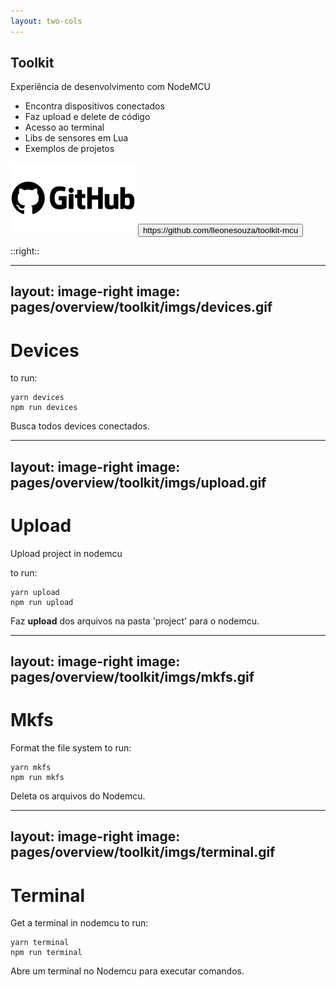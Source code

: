 ```yaml
---
layout: two-cols
---
```



<h2>Toolkit</h2>
  <p>Experiência de desenvolvimento com NodeMCU</p>
  <ul>
    <li>Encontra dispositivos conectados</li>
    <li>Faz upload e delete de código</li>
    <li>Acesso ao terminal</li>
    <li>Libs de sensores em Lua</li>
    <li>Exemplos de projetos</li>

  </ul>

  <div>
    <img src="pages/overview/toolkit/imgs/github.png" />
    <button>https://github.com/lleonesouza/toolkit-mcu</button>
  </div>

::right::
  <!-- <h2>Módulos Disponiveis:</h2>
  <br/>
  <ul>
    <li>DHT11</li>
    <li>ds18b20</li>
    <li>MH-Series</li>
    <li>Motor</li>
    <li>MQ-135</li>
    <li>Relay</li>
    <li>Sonar</li>
  </ul> -->

<style>
img {
        width: 200px
}
</style>



---
layout: image-right
image: pages/overview/toolkit/imgs/devices.gif
---
# Devices

to run:

```
yarn devices
npm run devices
```


Busca todos devices conectados.



---
layout: image-right
image: pages/overview/toolkit/imgs/upload.gif
---

# Upload

Upload project in nodemcu

to run:

```
yarn upload
npm run upload
```


Faz **upload** dos arquivos na pasta 'project' para o nodemcu.

---
layout: image-right
image: pages/overview/toolkit/imgs/mkfs.gif
---

# Mkfs

Format the file system
to run:

```
yarn mkfs
npm run mkfs
```

Deleta os arquivos do Nodemcu.

---
layout: image-right
image: pages/overview/toolkit/imgs/terminal.gif
---
# Terminal

Get a terminal in nodemcu
to run:

```
yarn terminal
npm run terminal
```

Abre um terminal no Nodemcu para executar comandos.



